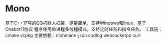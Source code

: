 # Mono

基于C++17写的QQ机器人框架，尽量简单，支持Windows和linux，基于Onebot11协议
程序使用单进程多线程模式，支持定时任务和指令任务。
工具链：cmake vcpkg
主要依赖：nlohmann-json spdlog websocketpp curl
